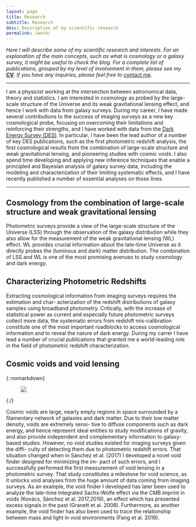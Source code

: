 ```yaml
---
layout: page
title: Research
subtitle: Research
desc: Description of my scientific research
permalink: /work/
---
```


<div class="pretty-links">
  
*Here I will describe some of my scientific research and interests. For an explanation of the main concepts, such as what is cosmology or a galaxy survey, it might be useful to check the blog. For a complete list of publications, grouped by my level of involvement in them, please see my* [**CV**](https://www.dropbox.com/s/hd4oz11je1top9m/cv_publist_csanchez.pdf?raw=1). *If you have any inquiries, please feel free to* <a href="mailto:carles.sanchez.alonso@gmail.com">contact me</a>.

---

I am a physicist working at the intersection between astronomical data, theory and statistics. I am interested in cosmology as probed by the large-scale structure of the Universe and its weak gravitational lensing effect, and hence I work with data from galaxy surveys. During my career, I have made several contributions to the success of imaging surveys as a new key cosmological probe, focusing on overcoming their limitations and reinforcing their strengths, and I have worked with data from the [Dark Energy Survey (DES)](https://www.darkenergysurvey.org). In particular, I have been the lead author of a number of key DES publications, such as the first photometric redshift analysis, the first cosmological results from the combination of large-scale structure and weak gravitational lensing, and pioneering studies with cosmic voids. I also spend time developing and applying new inference techniques that enable a principled and Bayesian analysis of galaxy survey data, including the modeling and characterization of their limiting systematic effects, and I have recently published a number of essential analyses on those lines. 

---

## Cosmology from the combination of large-scale structure and weak gravitational lensing

Photometric surveys provide a view of the large-scale structure of the Universe (LSS) through the observation of the galaxy distribution while they also allow for the measurement of the weak gravitational lensing (WL) effect. WL provides crucial information about the late-time Universe as it directly probes the (luminous and dark) matter distribution. The combination of LSS and WL is one of the most promising avenues to study cosmology and dark energy.

## Characterizing Photometric Redshifts

Extracting cosmological information from imaging surveys requires the estimation and char- acterization of the redshift distributions of galaxy samples using broadband photometry. Critically, with the increase of statistical power as current and especially future photometric surveys collect more data, the systematic errors from redshift mis-calibration constitute one of the most important roadblocks to access cosmological information and to reveal the nature of dark energy. During my carrer I have lead a number of crucial publications that granted me a world-leading role in the field of photometric redshift characterization.

## Cosmic voids and void lensing

{::nomarkdown}
<figure class="site-profile3">
    <img src="{{ site.baseurl }}/assets/img/voids_animation.gif">
</figure>
{:/}

Cosmic voids are large, nearly empty regions in space surrounded by a filamentary network of galaxies and dark matter. Due to their low matter density, voids are extremely sensi- tive to diffuse components such as dark energy, and hence represent ideal entities to study modifications of gravity, and also provide independent and complementary information to galaxy-based studies. However, no void studies existed for imaging surveys given the diffi- culty of detecting them due to photometric redshift errors. That situation changed when in Sánchez et al. (2017) I developed a novel void finder designed for minimizing the im- pact of such errors, and I successfully performed the first measurement of void lensing in a photometric survey. That study constitutes a milestone for void science, as it unlocks void analyses from the huge amount of data coming from imaging surveys. As an example, the void finder I developed has later been used to analyze the late-time Integrated Sachs-Wolfe effect via the CMB imprint in voids (Kovács, Sánchez et al. 2017,2019), an effect which has presented excess signals in the past (Granett et al. 2008). Furthermore, as another example, the void finder has also been used to trace the relationship between mass and light in void environments (Fang et al. 2019).
